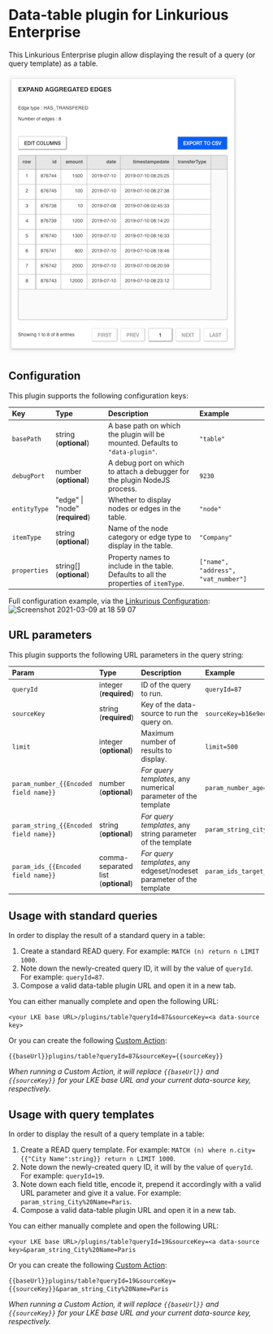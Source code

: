 # Data-table plugin for Linkurious Enterprise

This Linkurious Enterprise plugin allow displaying the result of a
query (or query template) as a table.

![data-table plugin screenshot](./data-table-screenshot.png)

## Configuration

This plugin supports the following configuration keys:

| Key | Type | Description | Example |
| :-- | :-- | :-- | :-- |
| `basePath`    | string (**optional**)            | A base path on which the plugin will be mounted. Defaults to `"data-plugin"`. | `"table"` |
| `debugPort`   | number (**optional**)            | A debug port on which to attach a debugger for the plugin NodeJS process. | `9230` |
| `entityType`  | "edge" \| "node" (**required**)  | Whether to display nodes or edges in the table. | `"node"` |
| `itemType`    | string (**optional**)            | Name of the node category or edge type to display in the table. | `"Company"` |
| `properties`  | string\[] (**optional**)         | Property names to include in the table. Defaults to all the properties of `itemType`. | `["name", "address", "vat_number"]` |

Full configuration example, via the [Linkurious Configuration](https://doc.linkurio.us/admin-manual/latest/configure/):
<img width="1036" alt="Screenshot 2021-03-09 at 18 59 07" src="https://user-images.githubusercontent.com/11739632/110516230-9508c200-8109-11eb-9fae-1218010597f6.png">

## URL parameters

This plugin supports the following URL parameters in the query string:

| Param | Type | Description | Example |
| :-- | :-- | :-- | :-- |
| `queryId`                     | integer (**required**)  | ID of the query to run. | `queryId=87` |
| `sourceKey`                   | string (**required**)   | Key of the data-source to run the query on. | `sourceKey=b16e9ed5` |
| `limit`                       | integer (**optional**)  | Maximum number of results to display. | `limit=500` |
| `param_number_{{Encoded field name}}` | number (**optional**)   | *For query templates*, any numerical parameter of the template | `param_number_age=30` |
| `param_string_{{Encoded field name}}` | string (**optional**)   | *For query templates*, any string parameter of the template | `param_string_city=Paris` |
| `param_ids_{{Encoded field name}}`    | comma-separated list (**optional**)  | *For query templates*, any edgeset/nodeset parameter of the template | `param_ids_target_ids=1,50,12` |

## Usage with standard queries

In order to display the result of a standard query in a table:

1. Create a standard READ query. For example: `MATCH (n) return n LIMIT 1000`.
2. Note down the newly-created query ID, it will by the value of `queryId`. For example: `queryId=87`.
3. Compose a valid data-table plugin URL and open it in a new tab.

You can either manually complete and open the following URL:
```
<your LKE base URL>/plugins/table?queryId=87&sourceKey=<a data-source key>
```
Or you can create the following [Custom Action](https://doc.linkurio.us/user-manual/latest/custom-actions/):
```
{{baseUrl}}plugins/table?queryId=87&sourceKey={{sourceKey}}
```
*When running a Custom Action, it will replace `{{baseUrl}}` and `{{sourceKey}}` for your LKE base URL and your current data-source key, respectively.*

## Usage with query templates

In order to display the result of a query template in a table:

1. Create a READ query template. For example: `MATCH (n) where n.city={{"City Name":string}} return n LIMIT 1000`.
2. Note down the newly-created query ID, it will by the value of `queryId`. For example: `queryId=19`.
2. Note down each field title, encode it, prepend it accordingly with a valid URL parameter and give it a value. For example: `param_string_City%20Name=Paris`.
3. Compose a valid data-table plugin URL and open it in a new tab.

You can either manually complete and open the following URL:
```
<your LKE base URL>/plugins/table?queryId=19&sourceKey=<a data-source key>&param_string_City%20Name=Paris
```
Or you can create the following [Custom Action](https://doc.linkurio.us/user-manual/latest/custom-actions/):
```
{{baseUrl}}plugins/table?queryId=19&sourceKey={{sourceKey}}&param_string_City%20Name=Paris
```
*When running a Custom Action, it will replace `{{baseUrl}}` and `{{sourceKey}}` for your LKE base URL and your current data-source key, respectively.*
